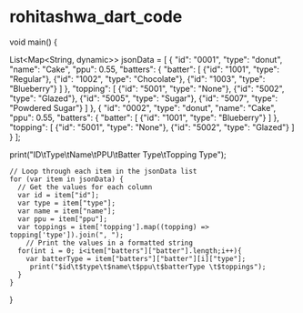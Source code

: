 # rohitashwa_dart_code


void main() {
  
   List<Map<String, dynamic>> jsonData = [
    {
      "id": "0001",
      "type": "donut",
      "name": "Cake",
      "ppu": 0.55,
      "batters": {
        "batter": [
          {"id": "1001", "type": "Regular"},
          {"id": "1002", "type": "Chocolate"},
          {"id": "1003", "type": "Blueberry"}
        ]
      },
      "topping": [
        {"id": "5001", "type": "None"},
        {"id": "5002", "type": "Glazed"},
        {"id": "5005", "type": "Sugar"},
        {"id": "5007", "type": "Powdered Sugar"}
      ]
    },
    {
      "id": "0002",
      "type": "donut",
      "name": "Cake",
      "ppu": 0.55,
      "batters": {
        "batter": [
          {"id": "1001", "type": "Blueberry"}
        ]
      },
      "topping": [
        {"id": "5001", "type": "None"},
        {"id": "5002", "type": "Glazed"}
      ]
    }
  ];
  
  
  
   print("ID\tType\tName\tPPU\tBatter Type\tTopping Type");
    
    // Loop through each item in the jsonData list
    for (var item in jsonData) {
      // Get the values for each column
      var id = item["id"];
      var type = item["type"];
      var name = item["name"];
      var ppu = item["ppu"];
      var toppings = item['topping'].map((topping) => topping['type']).join(", ");
        // Print the values in a formatted string
      for(int i = 0; i<item["batters"]["batter"].length;i++){
        var batterType = item["batters"]["batter"][i]["type"];
         print("$id\t$type\t$name\t$ppu\t$batterType \t$toppings");
      } 
    }
}
